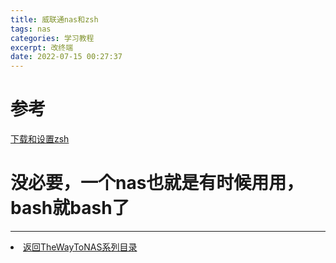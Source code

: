 ```yaml
---
title: 威联通nas和zsh
tags: nas
categories: 学习教程
excerpt: 改终端
date: 2022-07-15 00:27:37
---
```


# 参考
[下载和设置zsh](https://post.smzdm.com/p/a785zrr5/)
# 没必要，一个nas也就是有时候用用，bash就bash了

---
<li><a href="/post/TheWayToNAS">返回TheWayToNAS系列目录</li></a>